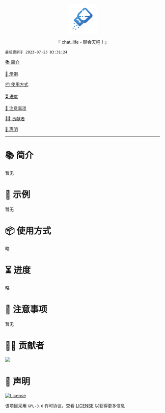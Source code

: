 <div align="center">
  <img id="chat_life" width="96" alt="chat_life" src="https://raw.githubusercontent.com/Cierra-Runis/chat_life/main/assets/images/icon_fill.svg">
  <p>『 chat_life - 聊会天吧！』</p>
</div>

`最后更新于 2023-07-23 03:31:24`

[📚 简介](#-简介)

[📸 示例](#-示例)

[📦 使用方式](#-使用方式)

[⏳ 进度](#-进度)

[📌 注意事项](#-注意事项)

[🧑‍💻 贡献者](#-贡献者)

[🔦 声明](#-声明)

---

# 📚 简介

暂无

# 📸 示例

暂无

# 📦 使用方式

略

# ⏳ 进度

略

# 📌 注意事项

暂无

# 🧑‍💻 贡献者

<a href="https://github.com/Cierra-Runis/chat_life/graphs/contributors">
  <img src="https://contrib.rocks/image?repo=Cierra-Runis/chat_life" />
</a>

# 🔦 声明

[![License](https://img.shields.io/github/license/Cierra-Runis/chat_life)](https://github.com/Cierra-Runis/chat_life/blob/main/LICENSE)

该项目采用 `GPL-3.0` 许可协议，查看 [LICENSE](https://github.com/Cierra-Runis/chat_life/blob/main/LICENSE) 以获得更多信息
